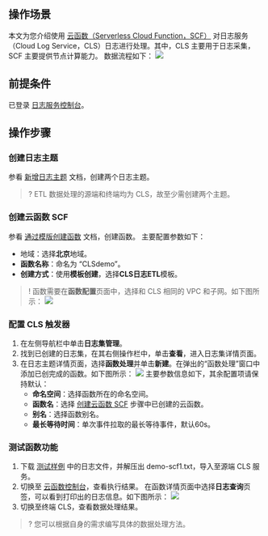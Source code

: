 ## 操作场景

本文为您介绍使用 [云函数（Serverless Cloud Function，SCF）](https://cloud.tencent.com/document/product/583) 对日志服务（Cloud Log Service，CLS）日志进行处理。其中，CLS 主要用于日志采集，SCF 主要提供节点计算能力。
数据流程如下：
![](https://main.qcloudimg.com/raw/5225188c50c85b874e8f96bee8ff1bdb.jpg)

## 前提条件
已登录 [日志服务控制台](https://console.cloud.tencent.com/cls)。

## 操作步骤

<span id="step02"></span>

### 创建日志主题

参看 [新增日志主题](https://cloud.tencent.com/document/product/614/41035#.E6.96.B0.E5.A2.9E.E6.97.A5.E5.BF.97.E4.B8.BB.E9.A2.98) 文档，创建两个日志主题。

>? ETL 数据处理的源端和终端均为 CLS，故至少需创建两个主题。
>

<span id="step03"></span>

### 创建云函数 SCF

参看 [通过模版创建函数](https://cloud.tencent.com/document/product/583/56125#.E9.80.9A.E8.BF.87.E6.A8.A1.E7.89.88.E5.88.9B.E5.BB.BA.E5.87.BD.E6.95.B0) 文档，创建函数。
主要配置参数如下：
 - 地域：选择**北京**地域。
 - **函数名称**：命名为 “CLSdemo”。
 - **创建方式**：使用**模板创建**，选择**CLS日志ETL**模板。

> ! 函数需要在**函数配置**页面中，选择和 CLS 相同的 VPC 和子网。如下图所示：
>   ![](https://main.qcloudimg.com/raw/a329381190dcf6ad0883f5f8a51a9567.png)

<span id="step04"></span>

### 配置 CLS 触发器

1. 在左侧导航栏中单击**日志集管理**。
2. 找到已创建的日志集，在其右侧操作栏中，单击**查看**，进入日志集详情页面。
3. 在日志主题详情页面，选择**函数处理**并单击**新建**。在弹出的“函数处理”窗口中添加已创完成的函数。如下图所示：
![](https://main.qcloudimg.com/raw/ee3aa3a2ca88355e80a415a402c2994f.jpg)
主要参数信息如下，其余配置项请保持默认：
	- **命名空间**：选择函数所在的命名空间。
	- **函数名**：选择 [创建云函数 SCF](#step03) 步骤中已创建的云函数。
	- **别名**：选择函数别名。
	- **最长等待时间**：单次事件拉取的最长等待事件，默认60s。

<span id="step05"></span>

### 测试函数功能

1. 下载 [测试样例](https://main.qcloudimg.com/raw/6e0d4837eefd0ce77dac8a3973acdf39.zip) 中的日志文件，并解压出 demo-scf1.txt，导入至源端 CLS 服务。
2. 切换至 [云函数控制台](https://console.cloud.tencent.com/scf/list?rid=8&ns=default)，查看执行结果。
   在函数详情页面中选择**日志查询**页签，可以看到打印出的日志信息。如下图所示：
   ![](https://main.qcloudimg.com/raw/b4d8dd0a4a236ab4cb35f2e7d3160649.png)
3. 切换至终端 CLS，查看数据处理结果。
>? 您可以根据自身的需求编写具体的数据处理方法。
> 
